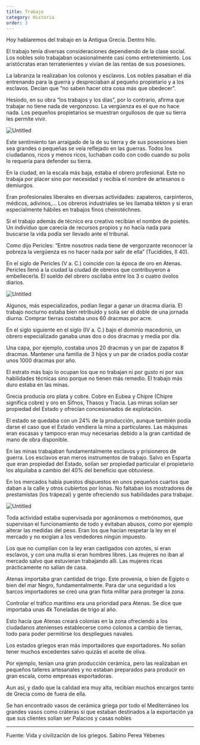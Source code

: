 ```yaml
---
title: Trabajo
category: Historia
order: 3
---
```

Hoy hablaremos del trabajo en la Antigua Grecia. Dentro hilo.

El trabajo tenía diversas consideraciones dependiendo de la clase social. Los nobles solo trabajaban ocasionalmente casi como entretenimiento. Los aristócratas eran terratenientes y vivían de las rentas de sus posesiones. 

La labranza la realizaban los colonos y esclavos. Los nobles pasaban el día entrenando para la guerra y despreciaban al pequeño propietario y a los esclavos. Decían que “no saben hacer otra cosa más que obedecer”. 

Hesíodo, en su obra “los trabajos y los días”, por lo contrario, afirma que trabajar no tiene nada de vergonzoso. La vergüenza es el que no hace nada. Los pequeños propietarios se muestran orgullosos de que su tierra les permite vivir. 

![Untitled]({{site.baseurl}}/images/Trabajo%20019c6d3049f243f3bcdec8efe64772b3/Untitled.png)

Este sentimiento tan arraigado de la de su tierra y de sus posesiones bien sea grandes o pequeñas se veía reflejado en las guerras. Todos los ciudadanos, ricos y menos ricos, luchaban codo con codo cuando su polis lo requería para defender su tierra.

En la ciudad, en la escala más baja, estaba el obrero profesional. Este no trabaja por placer sino por necesidad y recibía el nombre de artesanos o demiurgos. 

Eran profesionales liberales en diversas actividades: zapateros, carpinteros, médicos, adivinos,… Los obreros industriales se les llamaba tékton y si eran especialmente hábiles en trabajos finos cheirotéchnes. 

Si el trabajo además de técnico era creativo recibían el nombre de poietés. Un individuo que carecía de recursos propios y no hacía nada para buscarse la vida podía ser llevado ante el tribunal. 

Como dijo Pericles: “Entre nosotros nada tiene de vergonzante reconocer la pobreza la vergüenza es no hacer nada por salir de ella” (Tucídides, II 40).

En el siglo de Pericles (V a. C.) coincide con la época de oro en Atenas. Pericles llenó a la ciudad la ciudad de obreros que contribuyeron a embellecerla. El sueldo del obrero oscilaba entre los 3 o cuatro óvolos diarios. 

![Untitled]({{site.baseurl}}/images/Trabajo%20019c6d3049f243f3bcdec8efe64772b3/Untitled%201.png)

Algunos, más especializados, podían llegar a ganar un dracma diaria. El trabajo nocturno estaba bien retribuido y solía ser el doble de una jornada diurna. Comprar tierras costaba unos 60 dracmas por acre.

En el siglo siguiente en el siglo (IV a. C.) bajo el dominio macedonio, un obrero especializado ganaba unas dos o dos dracmas y media por día. 

Una capa, por ejemplo, costaba unos 20 dracmas y un par de zapatos 8 dracmas. Mantener una familia de 3 hijos y un par de criados podía costar unos 1000 dracmas por año.

El estrato más bajo lo ocupan los que no trabajan ni por gusto ni por sus habilidades técnicas sino porque no tienen más remedio. El trabajo más duro estaba en las minas. 

Grecia producía oro plata y cobre. Cobre en Eubea y Chipre (Chipre significa cobre) y oro en Sifnos, Thasos y Tracia. Las minas solían ser propiedad del Estado y ofrecían concesionados de explotación.

El estado se quedaba con un 24% de la producción, aunque también podía darse el caso que el Estado vendiera la mina a particulares. Las máquinas eran escasas y tampoco eran muy necesarias debido a la gran cantidad de mano de obra disponible.

En las minas trabajaban fundamentalmente esclavos y prisioneros de guerra. Los esclavos eran meros instrumentos de trabajo. Salvo en Esparta que eran propiedad del Estado, solían ser propiedad particular el propietario los alquilaba a cambio del 40% del beneficio que obtuviese.

En los mercados había puestos dispuestos en unos pequeños cuartos que daban a la calle y otros cubiertos por lonas. No faltaban los mostradores de prestamistas (los trápezai) y gente ofreciendo sus habilidades para trabajar. 

![Untitled]({{site.baseurl}}/images/Trabajo%20019c6d3049f243f3bcdec8efe64772b3/Untitled%202.png)

Toda actividad estaba supervisada por agoránomos o metrónomos, que supervisan el funcionamiento de todo y evitaban abusos, como por ejemplo alterar las medidas del peso. Eran los que hacían respetar la ley en el mercado y no exigían a los vendedores ningún impuesto. 

Los que no cumplían con la ley eran castigados con azotes, si eran esclavos, y con una multa si eran hombres libres. Las mujeres no iban al mercado salvo que estuvieran trabajando allí. Las mujeres ricas prácticamente no salían de casa.

Atenas importaba gran cantidad de trigo. Este provenía, o bien de Egipto o bien del mar Negro, fundamentalmente. Para dar una seguridad a los barcos importadores se creó una gran flota militar para proteger la zona. 

Controlar el tráfico marítimo era una prioridad para Atenas. Se dice que importaba unas 4k Toneladas de trigo al año. 

Esto hacía que Atenas creará colonias en la zona ofreciendo a los ciudadanos atenienses establecerse como colonos a cambio de tierras, todo para poder permitirse los despliegues navales.

Los estados griegos eran más importadores que exportadores. No solían tener muchos excedentes salvo quizás el aceite de oliva. 

Por ejemplo, tenían una gran producción cerámica, pero las realizaban en pequeños talleres artesanales y no estaban preparados para producir en gran escala, como empresas exportadoras.

Aun así, y dado que la calidad era muy alta, recibían muchos encargos tanto de Grecia como de fuera de ella. 

Se han encontrado vasos de cerámica griega por todo el Mediterráneo los grandes vasos como cráteras sí que estaban destinados a la exportación ya que sus clientes solían ser Palacios y casas nobles

---

Fuente: Vida y civilización de los griegos. Sabino Perea Yébenes
